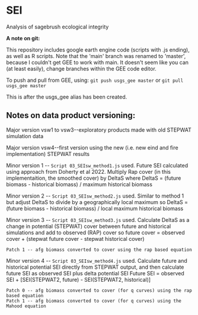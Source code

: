 # SEI
Analysis of sagebrush ecological integrity 

**A note on git:**

This repository includes google earth engine code (scripts with .js ending),
as well as R scripts. Note that the 'main' branch was renamed to 'master',
because I couldn't get GEE to work with main. It doesn't seem like
you can (at least easily), change branches within the GEE code editor. 

To push and pull from GEE, using:
`git push usgs_gee master`
or
`git pull usgs_gee master`

This is after the usgs_gee alias has been created. 


## Notes on data product versioning:

Major version vsw1 to vsw3--exploratory products made with old
STEPWAT simulation data 

Major version vsw4--first version using the new (i.e. new eind and fire implementation)
STEPWAT results

  Minor version 1 -- `Script 03_SEIsw_method1.js` used. Future SEI calculated using approach
  from Doherty et al 2022. Multiply Rap cover (in this implementaition, the smoothed cover) by DeltaS 
  where DeltaS = (future biomass - historical biomass) / maximum historical biomass
  
  Minor version 2 -- `Script 03_SEIsw_method2.js` used. 
  Similar to method 1 but adjust DeltaS to divide by a geographically local maximum
  so DeltaS = (future biomass - historical biomass) / local maximum historical biomass
  
  Minor version 3 -- `Script 03_SEIsw_method3.js` used. 
  Calculate DeltaS as a change in potential (STEPWAT) cover between future and historical simulations 
  and add to observed (RAP) cover
  so future cover = observed cover + (stepwat future cover - stepwat historical cover)
    
    Patch 1 -- afg biomass converted to cover using the rap based equation
  
  
  Minor version 4 -- `Script 03_SEIsw_method4.js` used. 
  Calculate future and historical potential SEI directly from STEPWAT output, and then 
  calculate future SEI as observed SEI plus delta potential SEI
  Future SEI = observed SEI + [SEI(STEPWAT2, future) - SEI(STEPWAT2, historical)]
   
    Patch 0 -- afg biomass converted to cover (for q curves) using the rap based equation
    Patch 1 -- afg biomass converted to cover (for q curves) using the Mahood equation

